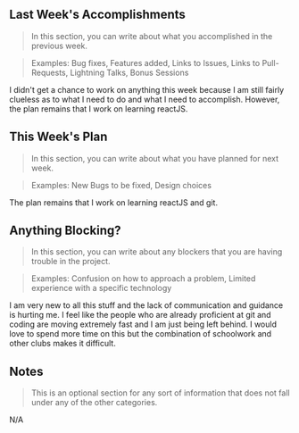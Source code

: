 ## Last Week's Accomplishments

> In this section, you can write about what you accomplished in the previous week.

> Examples:
> Bug fixes, Features added, Links to Issues, Links to Pull-Requests, Lightning Talks, Bonus Sessions

I didn't get a chance to work on anything this week because I am still fairly clueless as to what I need to do
and what I need to accomplish. However, the plan remains that I work on learning reactJS.

## This Week's Plan

> In this section, you can write about what you have planned for next week.

> Examples: New Bugs to be fixed, Design choices

The plan remains that I work on learning reactJS and git.

## Anything Blocking?

> In this section, you can write about any blockers that you are having trouble in the project.

> Examples: Confusion on how to approach a problem, Limited experience with a specific technology

I am very new to all this stuff and the lack of communication and guidance is hurting me. I feel like the people
who are already proficient at git and coding are moving extremely fast and I am just being left behind. I would love to
spend more time on this but the combination of schoolwork and other clubs makes it difficult.

## Notes

> This is an optional section for any sort of information that does not fall under any of the other categories.

N/A